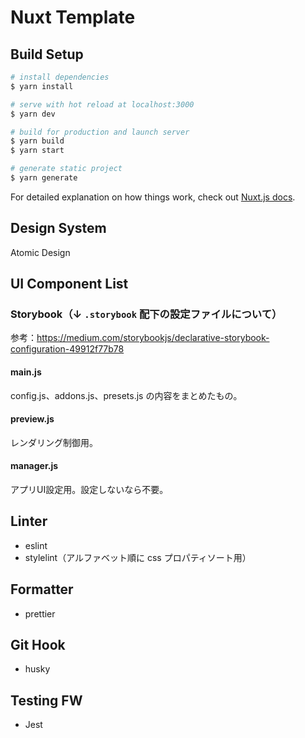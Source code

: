 # Nuxt Template

## Build Setup

```bash
# install dependencies
$ yarn install

# serve with hot reload at localhost:3000
$ yarn dev

# build for production and launch server
$ yarn build
$ yarn start

# generate static project
$ yarn generate
```

For detailed explanation on how things work, check out [Nuxt.js docs](https://nuxtjs.org).

## Design System
Atomic Design

## UI Component List
### Storybook（↓ `.storybook` 配下の設定ファイルについて）
参考：https://medium.com/storybookjs/declarative-storybook-configuration-49912f77b78
#### main.js
config.js、addons.js、presets.js の内容をまとめたもの。
#### preview.js
レンダリング制御用。
#### manager.js
アプリUI設定用。設定しないなら不要。

## Linter
- eslint
- stylelint（アルファベット順に css プロパティソート用）

## Formatter
- prettier

## Git Hook
- husky

## Testing FW
- Jest
